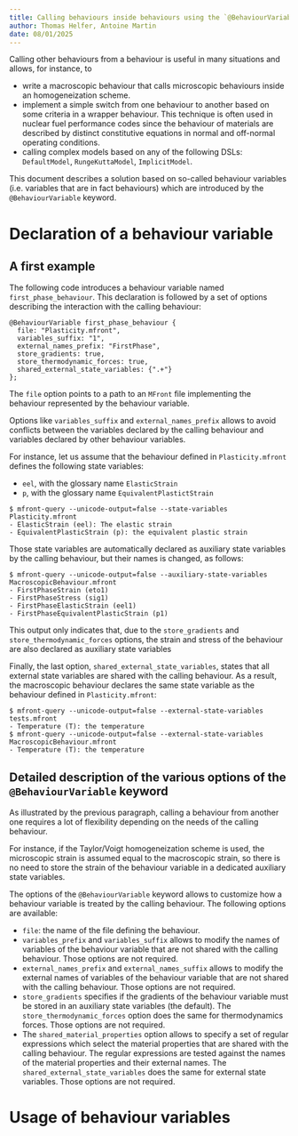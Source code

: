 ```yaml
---
title: Calling behaviours inside behaviours using the `@BehaviourVariable` keyword
author: Thomas Helfer, Antoine Martin
date: 08/01/2025
---
```


Calling other behaviours from a behaviour is useful in many situations
and allows, for instance, to

- write a macroscopic behaviour that calls microscopic behaviours inside
  an homogeneization scheme.
- implement a simple switch from one behaviour to another based on some
  criteria in a wrapper behaviour. This technique is often used in
  nuclear fuel performance codes since the behaviour of materials are
  described by distinct constitutive equations in normal and off-normal
  operating conditions.
- calling complex models based on any of the following DSLs:
  `DefaultModel`, `RungeKuttaModel`, `ImplicitModel`.

This document describes a solution based on so-called behaviour
variables (i.e. variables that are in fact behaviours) which are
introduced by the `@BehaviourVariable` keyword.

# Declaration of a behaviour variable

## A first example

The following code introduces a behaviour variable named
`first_phase_behaviour`. This declaration is followed by a set of
options describing the interaction with the calling behaviour:

~~~~{.cxx}
@BehaviourVariable first_phase_behaviour {
  file: "Plasticity.mfront",
  variables_suffix: "1",
  external_names_prefix: "FirstPhase",
  store_gradients: true,
  store_thermodynamic_forces: true,
  shared_external_state_variables: {".+"}
};
~~~~

The `file` option points to a path to an `MFront` file implementing the
behaviour represented by the behaviour variable.

Options like `variables_suffix` and `external_names_prefix` allows to
avoid conflicts between the variables declared by the calling behaviour
and variables declared by other behaviour variables.

For instance, let us assume that the behaviour defined in
`Plasticity.mfront` defines the following state variables:

- `eel`, with the glossary name `ElasticStrain`
- `p`, with the glossary name `EquivalentPlastictStrain`

~~~~{.bash}
$ mfront-query --unicode-output=false --state-variables Plasticity.mfront
- ElasticStrain (eel): The elastic strain
- EquivalentPlasticStrain (p): the equivalent plastic strain
~~~~

Those state variables are automatically declared as auxiliary state
variables by the calling behaviour, but their names is changed, as
follows:

~~~~{.bash}
$ mfront-query --unicode-output=false --auxiliary-state-variables MacroscopicBehaviour.mfront 
- FirstPhaseStrain (eto1)
- FirstPhaseStress (sig1)
- FirstPhaseElasticStrain (eel1)
- FirstPhaseEquivalentPlasticStrain (p1)
~~~~

This output only indicates that, due to the `store_gradients` and
`store_thermodynamic_forces` options, the strain and stress of the
behaviour are also declared as auxiliary state variables

Finally, the last option, `shared_external_state_variables`, states that
all external state variables are shared with the calling behaviour. As a
result, the macroscopic behaviour declares the same state variable as
the behaviour defined in `Plasticity.mfront`:

~~~~{.bash}
$ mfront-query --unicode-output=false --external-state-variables tests.mfront 
- Temperature (T): the temperature
$ mfront-query --unicode-output=false --external-state-variables MacroscopicBehaviour.mfront 
- Temperature (T): the temperature
~~~~

## Detailed description of the various options of the `@BehaviourVariable` keyword

As illustrated by the previous paragraph, calling a behaviour from
another one requires a lot of flexibility depending on the needs of the
calling behaviour.

For instance, if the Taylor/Voigt homogeneization scheme is used, the
microscopic strain is assumed equal to the macroscopic strain, so there
is no need to store the strain of the behaviour variable in a dedicated
auxiliary state variables.

The options of the `@BehaviourVariable` keyword allows to customize how
a behaviour variable is treated by the calling behaviour. The following
options are available:

- `file`: the name of the file defining the behaviour.
- `variables_prefix` and `variables_suffix` allows to modify the names
  of variables of the behaviour variable that are not shared with the
  calling behaviour. Those options are not required.
- `external_names_prefix` and `external_names_suffix` allows to modify
  the external names of variables of the behaviour variable that are not
  shared with the calling behaviour. Those options are not required.
- `store_gradients` specifies if the gradients of the behaviour variable
  must be stored in an auxiliary state variables (the default). The
  `store_thermodynamic_forces` option does the same for thermodynamics
  forces. Those options are not required.
- The `shared_material_properties` option allows to specify a set of
  regular expressions which select the material properties that are
  shared with the calling behaviour. The regular expressions are tested
  against the names of the material properties and their external names.
  The `shared_external_state_variables` does the same for external state
  variables. Those options are not required.

# Usage of behaviour variables

